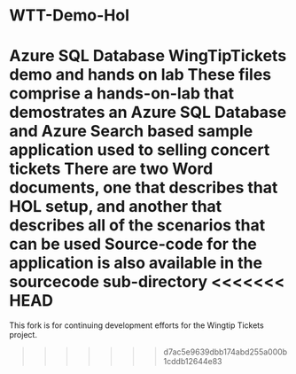 # WTT-Demo-Hol
Azure SQL Database WingTipTickets demo and hands on lab
These files comprise a hands-on-lab that demostrates an Azure SQL Database and Azure Search based sample application used to selling concert tickets
There are two Word documents, one that describes that HOL setup, and another that describes all of the scenarios that can be used
Source-code for the application is also available in the sourcecode sub-directory
<<<<<<< HEAD
=======

This fork is for continuing development efforts for the Wingtip Tickets project.
>>>>>>> d7ac5e9639dbb174abd255a000b1cddb12644e83
